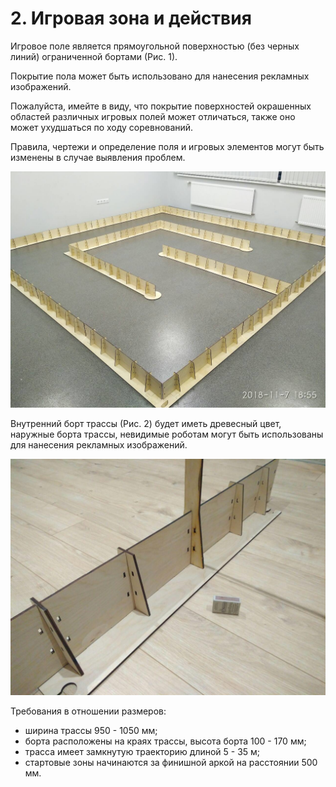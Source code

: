 # 2. Игровая зона и действия

Игровое поле является прямоугольной поверхностью (без черных линий) ограниченной бортами (Рис. 1).

Покрытие пола может быть использовано для нанесения рекламных изображений.

Пожалуйста, имейте в виду, что покрытие поверхностей окрашенных областей различных игровых полей может отличаться, также 
оно может ухудшаться по ходу соревнований.

Правила, чертежи и определение поля и игровых элементов могут быть изменены в случае выявления проблем.

![Рис.1 – Пример игрового поля (трассы)](../images/2-1.jpg)

Внутренний борт трассы (Рис. 2) будет иметь древесный цвет, наружные борта трассы, невидимые роботам могут быть использованы для нанесения рекламных изображений.

![Рис.2 – Пример борта трассы](../images/2-2.jpg)

Требования в отношении размеров:
- ширина трассы 950 - 1050 мм;
- борта расположены на краях трассы, высота борта 100 - 170 мм;
- трасса имеет замкнутую траекторию длиной 5 - 35 м;
- стартовые зоны начинаются за финишной аркой на расстоянии 500 мм.
